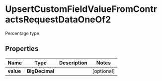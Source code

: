 

# UpsertCustomFieldValueFromContractsRequestDataOneOf2

Percentage type

## Properties

| Name | Type | Description | Notes |
|------------ | ------------- | ------------- | -------------|
|**value** | **BigDecimal** |  |  [optional] |



